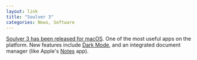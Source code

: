 ```yaml
---
layout: link
title: "Soulver 3"
categories: News, Software
---
```


[Soulver 3 has been released for macOS](https://documentation.soulver.app/whats-new). One of the most useful apps on the platform. New features include [Dark Mode](https://developer.apple.com/design/human-interface-guidelines/macos/visual-design/dark-mode/), and an integrated document manager (like Apple's [Notes](https://en.wikipedia.org/wiki/Notes_(Apple)) app).